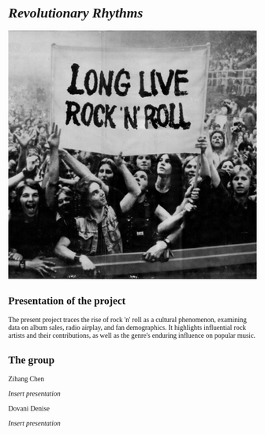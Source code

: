 <!DOCTYPE html>
<html>
<head>
</head>
<body>

<h1 style="font-family:calibri;"> <i> Revolutionary Rhythms </i> </h1>
<img src="img.jpg">

<section>
<h2 style="font-family:calibri;"> Presentation of the project </h2>
<p style="font-family:calibri;"> The present project traces the rise of rock 'n' roll as a cultural phenomenon, examining data on album sales, radio airplay, and fan demographics. It highlights influential rock artists and their contributions, as well as the genre's enduring influence on popular music.</p>
</section>

<section>
<h2 style="font-family:calibri;">The group </h2>
<p style="font-family:calibri;"> Zihang Chen </p>
  <p style="font-family:calibri;"> <i> Insert presentation </i> </p>
<p style="font-family:calibri;"> Dovani Denise </p>
    <p style="font-family:calibri;"> <i> Insert presentation </i> </p>
</section>

</body>
</html>
